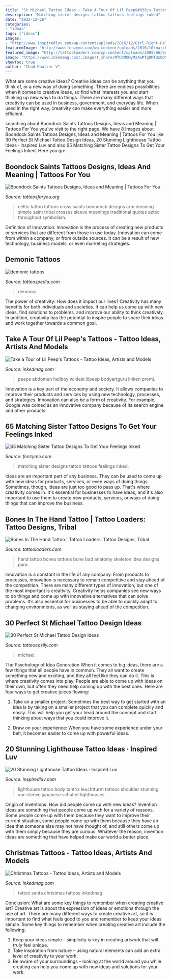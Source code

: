 ```yaml
---
title: "St Michael Tattoo Ideas ~ Take A Tour Of Lil Peep&#039;s Tattoos"
description: "Matching sister designs tattoo tattoos feelings inked"
date: "2022-12-26"
categories:
- "ideas"
tags: ["ideas"]
images:
- "http://www.inspiredluv.com/wp-content/uploads/2016/12/Girl-Right-Half-Sleeve-Lighthouse-Tattoo.jpg"
featuredImage: "http://www.fenzyme.com/wp-content/uploads/2016/10/matching-sister-tattoos-designs00010.jpg"
featured_image: "http://tattooloaders.com/wp-content/uploads/2009/06/bones_in_hand_tattoo.jpg"
image: "https://www.inkedmag.com/.image/t_share/MTU5MDMyMzAwMTg0MTUxODMy/christmastattoosfeature.jpg"
ShowToc: true
author: "Chad Kautzer V"
---
```



What are some creative ideas?
Creative ideas can be anything that you think of, or a new way of doing something. There are endless possibilities when it comes to creative ideas, so find what interests you and start thinking up new ways to do things. There are many different ways that creativity can be used in business, government, and everyday life. When used in the right way, creativity can make everything easier and more efficient.

	

		
searching about Boondock Saints Tattoos Designs, Ideas and Meaning | Tattoos For You you've visit to the right page. We have 8 Images about Boondock Saints Tattoos Designs, Ideas and Meaning | Tattoos For You like 30 Perfect St Michael Tattoo Design Ideas, 20 Stunning Lighthouse Tattoo Ideas · Inspired Luv and also 65 Matching Sister Tattoo Designs To Get Your Feelings Inked. Here you go:
		
    
## Boondock Saints Tattoos Designs, Ideas And Meaning | Tattoos For You

<img loading=lazy src="https://www.tattoosforyou.org/wp-content/uploads/2013/11/Boondock-Saints-Celtic-Cross-Tattoo.jpg" onerror="this.onerror=null;this.src='https://tse3.mm.bing.net/th?id=OIP.zQCLhyoGLTft-eqAus03TwHaJ4&amp;pid=15.1';" alt="Boondock Saints Tattoos Designs, Ideas and Meaning | Tattoos For You">

_Source: tattoosforyou.org_

>celtic tattoo tattoos cross saints boondock designs arm meaning simple saint tribal crosses sleeve meanings traditional quotes aztec throughout symbolism. 

	

Definition of Innovation:
Innovation is the process of creating new products or services that are different from those in use today. Innovation can come from within a company, or from outside sources. It can be a result of new technology, business models, or even marketing strategies.

    
## Demonic Tattoos

<img loading=lazy src="http://tattoospedia.com/wp-content/uploads/2015/08/demonic-tattoos-08.jpg" onerror="this.onerror=null;this.src='https://tse3.mm.bing.net/th?id=OIP.4LNqL_wK4NkT4ppwYQPi4AHaHa&amp;pid=15.1';" alt="demonic tattoos">

_Source: tattoospedia.com_

>demonic. 

	

The power of creativity: How does it impact our lives?
Creativity has many benefits for both individuals and societies. It can help us come up with new ideas, find solutions to problems, and improve our ability to think creatively. In addition, creativity has the potential to inspire people to share their ideas and work together towards a common goal.

    
## Take A Tour Of Lil Peep&#039;s Tattoos - Tattoo Ideas, Artists And Models

<img loading=lazy src="https://www.inkedmag.com/.image/t_share/MTY3OTk5Nzk4MDk4NTM1Njk3/lilpeepheadtattoo.jpg" onerror="this.onerror=null;this.src='https://tse1.mm.bing.net/th?id=OIP.xPP3lL0xuaSEqQIfGI8mpwHaHN&amp;pid=15.1';" alt="Take a Tour of Lil Peep&#039;s Tattoos - Tattoo Ideas, Artists and Models">

_Source: inkedmag.com_

>peeps abdomen hellboy wildest lilpeep bodyartguru linken promi. 

	

Innovation is a key part of the economy and society. It allows companies to improve their products and services by using new technology, processes, and strategies. Innovation can also be a form of creativity. For example, Google was coined as an innovative company because of its search engine and other products.

    
## 65 Matching Sister Tattoo Designs To Get Your Feelings Inked

<img loading=lazy src="http://www.fenzyme.com/wp-content/uploads/2016/10/matching-sister-tattoos-designs00010.jpg" onerror="this.onerror=null;this.src='https://tse1.mm.bing.net/th?id=OIP.sFCPTqPVh_Ftlsg4TBXuYwHaNh&amp;pid=15.1';" alt="65 Matching Sister Tattoo Designs To Get Your Feelings Inked">

_Source: fenzyme.com_

>matching sister designs tattoo tattoos feelings inked. 

	

Ideas are an important part of any business. They can be used to come up with new ideas for products, services, or even ways of doing things. Sometimes, though, ideas are just too good to pass up. That's where creativity comes in. It's essential for businesses to have ideas, and it's also important to use them to create new products, services, or ways of doing things that can improve the business.

    
## Bones In The Hand Tattoo | Tattoo Loaders: Tattoo Designs, Tribal

<img loading=lazy src="http://tattooloaders.com/wp-content/uploads/2009/06/bones_in_hand_tattoo.jpg" onerror="this.onerror=null;this.src='https://tse2.mm.bing.net/th?id=OIP.fVr5e8AnwwSOqrxlHQ0owAAAAA&amp;pid=15.1';" alt="Bones In The Hand Tattoo | Tattoo Loaders: Tattoo Designs, Tribal">

_Source: tattooloaders.com_

>hand tattoo bones tattoos bone bad anatomy skeleton idea designs para. 

	

Innovation is a constant in the life of any company. From products to processes, innovation is necessary to remain competitive and stay ahead of the competition. There are many different types of innovation, but one of the most important is creativity. Creativity helps companies see new ways to do things and come up with innovative alternatives that can solve problems. It’s also essential for businesses to be able to quickly adapt to changing environments, as well as staying ahead of the competition.

    
## 30 Perfect St Michael Tattoo Design Ideas

<img loading=lazy src="http://www.tattooeasily.com/wp-content/uploads/2014/10/st-michael-tattoo-ideas.jpg" onerror="this.onerror=null;this.src='https://tse2.mm.bing.net/th?id=OIP.6TVLU4j0uyjACGNHm9kKRAHaKb&amp;pid=15.1';" alt="30 Perfect St Michael Tattoo Design Ideas">

_Source: tattooeasily.com_

>michael. 

	

The Psychology of Idea Generation
When it comes to big ideas, there are a few things that all people have in common. They all want to create something new and exciting, and they all feel like they can do it. This is where creativity comes into play. People are able to come up with ideas on their own, but often they need help coming up with the best ones. Here are four ways to get creative juices flowing:
1. Take on a smaller project: Sometimes the best way to get started with an idea is by taking on a smaller project that you can complete quickly and easily. This will help you get your head around the concept and start thinking about ways that you could improve it.

2. Draw on your experience: When you have some experience under your belt, it becomes easier to come up with powerful ideas.

    
## 20 Stunning Lighthouse Tattoo Ideas · Inspired Luv

<img loading=lazy src="http://www.inspiredluv.com/wp-content/uploads/2016/12/Girl-Right-Half-Sleeve-Lighthouse-Tattoo.jpg" onerror="this.onerror=null;this.src='https://tse1.mm.bing.net/th?id=OIP.5GH1i90QSX_A4-km96wA7gHaLH&amp;pid=15.1';" alt="20 Stunning Lighthouse Tattoo Ideas · Inspired Luv">

_Source: inspiredluv.com_

>lighthouse tattoo body tantrix leuchtturm tattoos shoulder stunning von sleeve japanese schulter lighthouses. 

	

Origin of inventions: How did people come up with new ideas?
Invention ideas are something that people come up with for a variety of reasons. Some people come up with them because they want to improve their current situation, some people come up with them because they have an idea that someone else may not have thought of, and still others come up with them simply because they are curious. Whatever the reason, invention ideas are something that have helped make our world a better place.

    
## Christmas Tattoos - Tattoo Ideas, Artists And Models

<img loading=lazy src="https://www.inkedmag.com/.image/t_share/MTU5MDMyMzAwMTg0MTUxODMy/christmastattoosfeature.jpg" onerror="this.onerror=null;this.src='https://tse4.mm.bing.net/th?id=OIP.1CcSb_R36znpz1gfqeI1hQHaHa&amp;pid=15.1';" alt="Christmas Tattoos - Tattoo Ideas, Artists and Models">

_Source: inkedmag.com_

>tattoo santa christmas tattoos inkedmag. 

	

Conclusion: What are some key things to remember when creating creative art?
Creative art is about the expression of ideas or emotions through the use of art. There are many different ways to create creative art, so it is important to find what feels good to you and remember to keep your ideas simple. Some key things to remember when creating creative art include the following:
1. Keep your ideas simple – simplicity is key in creating artwork that will truly feel unique.
2. Take inspiration from nature – using natural elements can add an extra level of creativity to your work.
3. Be aware of your surroundings – looking at the world around you while creating can help you come up with new ideas and solutions for your work.

